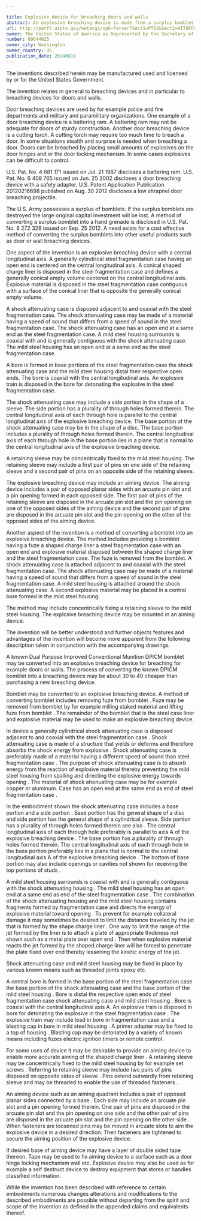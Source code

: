 ```yaml
---

title: Explosive device for breaching doors and walls
abstract: An explosive breaching device is made from a surplus bomblet. The bomblet includes a shaped-charge liner, a steel fragmentation case with an open end, explosive material disposed between the shaped-charge liner and the steel fragmentation case, and a fuze. The fuze of the bomblet is removed and a shock-attenuating case is fixed adjacent to and coaxial with the steel fragmentation case. The shock-attenuating case may be made of a material having a speed of sound that differs from the speed of sound in the steel fragmentation case. A mild steel housing is fixed around the shock-attenuating case. A retaining sleeve may be fixed to the mild steel housing. The explosive breaching device may be mounted in an aiming device to direct the shaped-charge jet in a desired direction.
url: http://patft.uspto.gov/netacgi/nph-Parser?Sect1=PTO2&Sect2=HITOFF&p=1&u=%2Fnetahtml%2FPTO%2Fsearch-adv.htm&r=1&f=G&l=50&d=PALL&S1=09644925&OS=09644925&RS=09644925
owner: The United States of America as Represented by the Secretary of the Army
number: 09644925
owner_city: Washington
owner_country: US
publication_date: 20140619
---
```

The inventions described herein may be manufactured used and licensed by or for the United States Government.

The invention relates in general to breaching devices and in particular to breaching devices for doors and walls.

Door breaching devices are used by for example police and fire departments and military and paramilitary organizations. One example of a door breaching device is a battering ram. A battering ram may not be adequate for doors of sturdy construction. Another door breaching device is a cutting torch. A cutting torch may require too much time to breach a door. In some situations stealth and surprise is needed when breaching a door. Doors can be breached by placing small amounts of explosives on the door hinges and or the door locking mechanism. In some cases explosives can be difficult to control.

U.S. Pat. No. 4 681 171 issued on Jul. 21 1987 discloses a battering ram. U.S. Pat. No. 6 408 765 issued on Jun. 25 2002 discloses a door breaching device with a safety adapter. U.S. Patent Application Publication 20120216698 published on Aug. 30 2012 discloses a low shrapnel door breaching projectile.

The U.S. Army possesses a surplus of bomblets. If the surplus bomblets are destroyed the large original capital investment will be lost. A method of converting a surplus bomblet into a hand grenade is disclosed in U.S. Pat. No. 8 272 328 issued on Sep. 25 2012. A need exists for a cost effective method of converting the surplus bomblets into other useful products such as door or wall breaching devices.

One aspect of the invention is an explosive breaching device with a central longitudinal axis. A generally cylindrical steel fragmentation case having an open end is centered on the central longitudinal axis. A conical shaped charge liner is disposed in the steel fragmentation case and defines a generally conical empty volume centered on the central longitudinal axis. Explosive material is disposed in the steel fragmentation case contiguous with a surface of the conical liner that is opposite the generally conical empty volume.

A shock attenuating case is disposed adjacent to and coaxial with the steel fragmentation case. The shock attenuating case may be made of a material having a speed of sound that differs from a speed of sound in the steel fragmentation case. The shock attenuating case has an open end at a same end as the steel fragmentation case. A mild steel housing surrounds is coaxial with and is generally contiguous with the shock attenuating case. The mild steel housing has an open end at a same end as the steel fragmentation case.

A bore is formed in base portions of the steel fragmentation case the shock attenuating case and the mild steel housing distal their respective open ends. The bore is coaxial with the central longitudinal axis. An explosive train is disposed in the bore for detonating the explosive in the steel fragmentation case.

The shock attenuating case may include a side portion in the shape of a sleeve. The side portion has a plurality of through holes formed therein. The central longitudinal axis of each through hole is parallel to the central longitudinal axis of the explosive breaching device. The base portion of the shock attenuating case may be in the shape of a disc. The base portion includes a plurality of through holes formed therein. The central longitudinal axis of each through hole in the base portion lies in a plane that is normal to the central longitudinal axis of the explosive breaching device.

A retaining sleeve may be concentrically fixed to the mild steel housing. The retaining sleeve may include a first pair of pins on one side of the retaining sleeve and a second pair of pins on an opposite side of the retaining sleeve.

The explosive breaching device may include an aiming device. The aiming device includes a pair of opposed planar sides with an arcuate pin slot and a pin opening formed in each opposed side. The first pair of pins of the retaining sleeve are disposed in the arcuate pin slot and the pin opening on one of the opposed sides of the aiming device and the second pair of pins are disposed in the arcuate pin slot and the pin opening on the other of the opposed sides of the aiming device.

Another aspect of the invention is a method of converting a bomblet into an explosive breaching device. The method includes providing a bomblet having a fuze a shaped charge liner a steel fragmentation case with an open end and explosive material disposed between the shaped charge liner and the steel fragmentation case. The fuze is removed from the bomblet. A shock attenuating case is attached adjacent to and coaxial with the steel fragmentation case. The shock attenuating case may be made of a material having a speed of sound that differs from a speed of sound in the steel fragmentation case. A mild steel housing is attached around the shock attenuating case. A second explosive material may be placed in a central bore formed in the mild steel housing.

The method may include concentrically fixing a retaining sleeve to the mild steel housing. The explosive breaching device may be mounted in an aiming device.

The invention will be better understood and further objects features and advantages of the invention will become more apparent from the following description taken in conjunction with the accompanying drawings.

A known Dual Purpose Improved Conventional Munition DPICM bomblet may be converted into an explosive breaching device for breaching for example doors or walls. The process of converting the known DPICM bomblet into a breaching device may be about 30 to 40 cheaper than purchasing a new breaching device.

Bomblet may be converted to an explosive breaching device. A method of converting bomblet includes removing fuze from bomblet . Fuze may be removed from bomblet by for example milling staked material and lifting fuze from bomblet . The remainder of the bomblet that is the steel case liner and explosive material may be used to make an explosive breaching device.

In device a generally cylindrical shock attenuating case is disposed adjacent to and coaxial with the steel fragmentation case . Shock attenuating case is made of a structure that yields or deforms and therefore absorbs the shock energy from explosive . Shock attenuating case is preferably made of a material having a different speed of sound than steel fragmentation case . The purpose of shock attenuating case is to absorb energy from the reaction of explosive material thereby preventing the mild steel housing from spalling and directing the explosive energy towards opening . The material of shock attenuating case may be for example copper or aluminum. Case has an open end at the same end as end of steel fragmentation case .

In the embodiment shown the shock attenuating case includes a base portion and a side portion . Base portion has the general shape of a disc and side portion has the general shape of a cylindrical sleeve. Side portion has a plurality of through holes formed therein see also . The central longitudinal axis of each through hole preferably is parallel to axis A of the explosive breaching device . The base portion has a plurality of through holes formed therein. The central longitudinal axis of each through hole in the base portion preferably lies in a plane that is normal to the central longitudinal axis A of the explosive breaching device . The bottom of base portion may also include openings or cavities not shown for receiving the top portions of studs .

A mild steel housing surrounds is coaxial with and is generally contiguous with the shock attenuating housing . The mild steel housing has an open end at a same end as end of the steel fragmentation case . The combination of the shock attenuating housing and the mild steel housing contains fragments formed by fragmentation case and directs the energy of explosive material toward opening . To prevent for example collateral damage it may sometimes be desired to limit the distance traveled by the jet that is formed by the shape charge liner . One way to limit the range of the jet formed by the liner is to attach a plate of appropriate thickness not shown such as a metal plate over open end . Then when explosive material reacts the jet formed by the shaped charge liner will be forced to penetrate the plate fixed over end thereby lessening the kinetic energy of the jet.

Shock attenuating case and mild steel housing may be fixed in place by various known means such as threaded joints epoxy etc.

A central bore is formed in the base portion of the steel fragmentation case the base portion of the shock attenuating case and the base portion of the mild steel housing . Bore is distal the respective open ends of steel fragmentation case shock attenuating case and mild steel housing . Bore is coaxial with the central longitudinal axis A. An explosive train is disposed in bore for detonating the explosive in the steel fragmentation case . The explosive train may include lead in bore in fragmentation case and a blasting cap in bore in mild steel housing . A primer adapter may be fixed to a top of housing . Blasting cap may be detonated by a variety of known means including fuzes electric ignition timers or remote control.

For some uses of device it may be desirable to provide an aiming device to enable more accurate aiming of the shaped charge liner . A retaining sleeve may be concentrically fixed to the mild steel housing by for example set screws . Referring to retaining sleeve may include two pairs of pins disposed on opposite sides of sleeve . Pins extend outwardly from retaining sleeve and may be threaded to enable the use of threaded fasteners .

An aiming device such as an aiming quadrant includes a pair of opposed planar sides connected by a base . Each side may include an arcuate pin slot and a pin opening formed therein. One pair of pins are disposed in the arcuate pin slot and the pin opening on one side and the other pair of pins are disposed in the arcuate pin slot and the pin opening on the other side . When fasteners are loosened pins may be moved in arcuate slots to aim the explosive device in a desired direction. Then fasteners are tightened to secure the aiming position of the explosive device.

If desired base of aiming device may have a layer of double sided tape thereon. Tape may be used to fix aiming device to a surface such as a door hinge locking mechanism wall etc. Explosive device may also be used as for example a self destruct device to destroy equipment that stores or handles classified information.

While the invention has been described with reference to certain embodiments numerous changes alterations and modifications to the described embodiments are possible without departing from the spirit and scope of the invention as defined in the appended claims and equivalents thereof.

